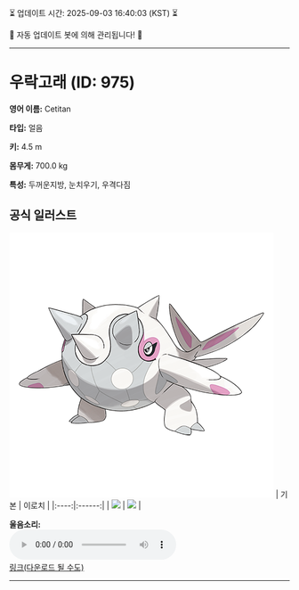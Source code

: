 
⏳ 업데이트 시간: 2025-09-03 16:40:03 (KST) ⏳

🤖 자동 업데이트 봇에 의해 관리됩니다! 🤖

---

# 우락고래 (ID: 975)
**영어 이름:** Cetitan

**타입:** 얼음

**키:** 4.5 m

**몸무게:** 700.0 kg

**특성:** 두꺼운지방, 눈치우기, 우격다짐

## 공식 일러스트
![](https://raw.githubusercontent.com/PokeAPI/sprites/master/sprites/pokemon/other/official-artwork/975.png)
| 기본 | 이로치 |
|:----:|:------:|
| <img src="http://play.pokemonshowdown.com/sprites/ani/cetitan.gif" width="200"> | <img src="http://play.pokemonshowdown.com/sprites/ani-shiny/cetitan.gif" width="200"> |

**울음소리:**<br><audio controls src="https://raw.githubusercontent.com/PokeAPI/cries/main/cries/pokemon/latest/975.ogg"></audio><br> [링크(다운로드 될 수도)](https://raw.githubusercontent.com/PokeAPI/cries/main/cries/pokemon/latest/975.ogg)


---
